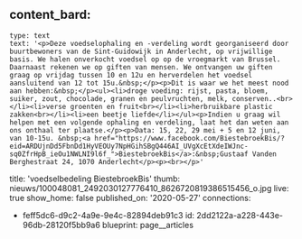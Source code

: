 content_bard:
  -
    type: text
    text: '<p>Deze voedselophaling en -verdeling wordt georganiseerd door buurtbewoners van de Sint-Guidowijk in Anderlecht, op vrijwillige basis. We halen onverkocht voedsel op op de vroegmarkt van Brussel. Daarnaast rekenen we op giften van mensen. We ontvangen uw giften graag op vrijdag tussen 10 en 12u en herverdelen het voedsel aansluitend van 12 tot 15u.&nbsp;</p><p>Dit is waar we het meest nood aan hebben:&nbsp;</p><ul><li>droge voeding: rijst, pasta, bloem, suiker, zout, chocolade, granen en peulvruchten, melk, conserven..<br></li><li>verse groenten en fruit<br></li><li>herbruikbare plastic zakken<br></li><li>een beetje liefde</li></ul><p>Indien u graag wil helpen met een volgende ophaling en verdeling, laat het dan weten aan ons onthaal ter plaatse.</p><p>Data: 15, 22, 29 mei + 5 en 12 juni, van 10-15u. &nbsp;<a href="https://www.facebook.com/BiestebroekBis/?eid=ARDUjnDd5FbnDd1HyVEOUy7NpHGihSBgQ446AI_UVgXcEtXdeIWJnc-sq0ZfrHpB_ieOu1NWLNI9l6f_">BiestebroekBis</a>:&nbsp;Gustaaf Vanden Berghestraat 24, 1070 Anderlecht</p><p><br></p>'
title: 'voedselbedeling BiestebroekBis'
thumb: nieuws/100048081_2492030127776410_8626720819386515456_o.jpg
live: true
show_home: false
published_on: '2020-05-27'
connections:
  - feff5dc6-d9c2-4a9e-9e4c-82894deb91c3
id: 2dd2122a-a228-443e-96db-28120f5bb9a6
blueprint: page__articles
